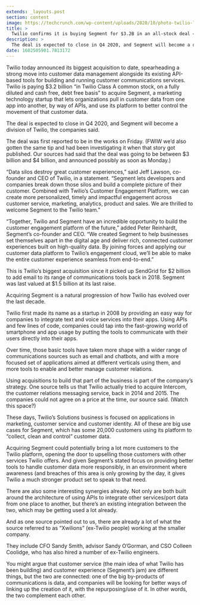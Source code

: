 ```yaml
--- 
extends: _layouts.post 
section: content 
image: https://techcrunch.com/wp-content/uploads/2020/10/photo-twilio-laptop-hi-res.305bf923a.jpg?w=590 
title: > 
  Twilio confirms it is buying Segment for $3.2B in an all-stock deal – TechCrunch 
description: > 
  The deal is expected to close in Q4 2020, and Segment will become a division of Twilio, the companies said.Combined with Twilio’s Customer Engagement Platform, we can create more personalized, timely and impactful engagement across customer service, marketing, analytics, product and sales.We are thrilled to welcome Segment to the Twilio team.”“Together, Twilio and Segment have an incredible opportunity to build the customer engagement platform of the future,” added Peter Reinhardt, Segment’s co-founder and CEO.All of these are big use cases for Segment, which has some 20,000 customers using its platform to “collect, clean and control” customer data.Acquiring Segment could potentially bring a lot more customers to the Twilio platform, opening the door to upselling those customers with other services Twilio offers. 
date: 1602505901.7813172 
--- 
```

Twilio today announced its biggest acquisition to date, spearheading a strong move into customer data management alongside its existing API-based tools for building and running customer communications services. Twilio is paying $3.2 billion “in Twilio Class A common stock, on a fully diluted and cash free, debt free basis” to acquire Segment, a marketing technology startup that lets organizations pull in customer data from one app into another, by way of APIs, and use its platform to better control the movement of that customer data.

The deal is expected to close in Q4 2020, and Segment will become a division of Twilio, the companies said.

The deal was first reported to be in the works on Friday. (FWIW we’d also gotten the same tip and had been investigating it when that story got published. Our sources had said that the deal was going to be between $3 billion and $4 billion, and announced possibly as soon as Monday.)

“Data silos destroy great customer experiences,” said Jeff Lawson, co-founder and CEO of Twilio, in a statement. “Segment lets developers and companies break down those silos and build a complete picture of their customer. Combined with Twilio’s Customer Engagement Platform, we can create more personalized, timely and impactful engagement across customer service, marketing, analytics, product and sales. We are thrilled to welcome Segment to the Twilio team.”

“Together, Twilio and Segment have an incredible opportunity to build the customer engagement platform of the future,” added Peter Reinhardt, Segment’s co-founder and CEO. “We created Segment to help businesses set themselves apart in the digital age and deliver rich, connected customer experiences built on high-quality data. By joining forces and applying our customer data platform to Twilio’s engagement cloud, we’ll be able to make the entire customer experience seamless from end-to-end.”

This is Twilio’s biggest acquisition since it picked up SendGrid for $2 billion to add email to its range of communications tools back in 2018. Segment was last valued at $1.5 billion at its last raise.

Acquiring Segment is a natural progression of how Twilio has evolved over the last decade.

Twilio first made its name as a startup in 2008 by providing an easy way for companies to integrate text and voice services into their apps. Using APIs and few lines of code, companies could tap into the fast-growing world of smartphone and app usage by putting the tools to communicate with their users directly into their apps.

Over time, those basic tools have taken more shape with a wider range of communications sources such as email and chatbots, and with a more focused set of applications aimed at different verticals using them, and more tools to enable and better manage customer relations.

Using acquisitions to build that part of the business is part of the company’s strategy. One source tells us that Twilio actually tried to acquire Intercom, the customer relations messaging service, back in 2014 and 2015. The companies could not agree on a price at the time, our source said. (Watch this space?)

These days, Twilio’s Solutions business is focused on applications in marketing, customer service and customer identity. All of these are big use cases for Segment, which has some 20,000 customers using its platform to “collect, clean and control” customer data.

Acquiring Segment could potentially bring a lot more customers to the Twilio platform, opening the door to upselling those customers with other services Twilio offers. And given Segment’s stated focus on providing better tools to handle customer data more responsibly, in an environment where awareness (and breaches of this area is only growing by the day, it gives Twilio a much stronger product set to speak to that need.

There are also some interesting synergies already. Not only are both built around the architecture of using APIs to integrate other services/port data from one place to another, but there’s an existing integration between the two, which may be getting used a lot already.

And as one source pointed out to us, there are already a lot of what the source referred to as “Xwilions” (ex-Twilio people) working at the smaller company.

They include CFO Sandy Smith, advisor Sandy O’Gorman, and CSO Colleen Coolidge, who has also hired a number of ex-Twilio engineers.

You might argue that customer service (the main idea of what Twilio has been building) and customer experience (Segment’s jam) are different things, but the two are connected: one of the big by-products of communications is data, and companies will be looking for better ways of linking up the creation of it, with the repurposing/use of it. In other words, the two complement each other.
